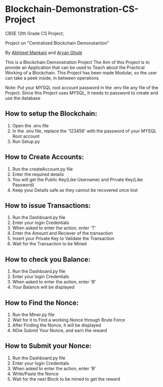 # Blockchain-Demonstration-CS-Project
CBSE 12th Grade CS Project;

Project on "Centralized Blockchain Demonstartion"

By [Abhijeet Mankani](https://github.com/AbhijeetMankani) and [Aryan Ghule](https://github.com/Aryan-Ghule)


This is a Blockchain Demonstration Project
The Aim of this Project is to provide an Application that can be used to Teach about the Practical Working of a Blockchain.
This Project has been made Modular, so the user can take a peek inside, in between operations

Note: Put your MYSQL root account password in the .env file any file of the Project. 
Since this Project uses MYSQL, it needs to password to create and use the database

## How to setup the Blockchain:
1. Open the .env file
2. In the .env file, replace the '123456' with the password of your MYSQL Root account
3. Run Setup.py

## How to Create Accounts:
1. Run the createAccount.py file
2. Enter the required details
3. You will get the Public Key(Like Username) and Private Key(Like Password)
4. Keep your Details safe as they cannot be recovered once lost

## How to issue Transactions:
1. Run the Dashboard.py file
2. Enter your login Credentials
3. When asked to enter the action, enter 'T'
4. Enter the Amount and Reciever of the transaction
5. Insert your Private Key to Validate the Transaction
6. Wait for the Transaction to be Mined

## How to check you Balance:
1. Run the Dashboard.py file
2. Enter your login Credentials
3. When asked to enter the action, enter 'B'
4. Your Balance will be displayed

## How to Find the Nonce:
1. Run the Miner.py file
2. Wait for it to Find a working Nonce through Brute Force
3. After Finding the Nonce, it will be displayed
4. NOw Submit Your Nonce, and earn the reward

## How to Submit your Nonce:
1. Run the Dashboard.py file
2. Enter your login Credentials
3. When asked to enter the action, enter 'B'
4. Write/Paste the Nonce
5. Wait for the next Block to be mined to get the reward